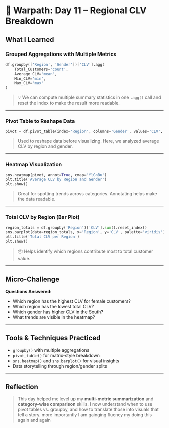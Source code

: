 # 📅 Warpath: Day 11 – Regional CLV Breakdown

##  What I Learned

###  Grouped Aggregations with Multiple Metrics
```python
df.groupby(['Region', 'Gender'])['CLV'].agg(
    Total_Customers='count',
    Average_CLV='mean',
    Min_CLV='min',
    Max_CLV='max'
)
```
> 💡 We can compute multiple summary statistics in one `.agg()` call and reset the index to make the result more readable.

---

###  Pivot Table to Reshape Data
```python
pivot = df.pivot_table(index='Region', columns='Gender', values='CLV', aggfunc='mean')
```
>  Used to reshape data before visualizing. Here, we analyzed average CLV by region and gender.

---

###  Heatmap Visualization
```python
sns.heatmap(pivot, annot=True, cmap='YlGnBu')
plt.title('Average CLV by Region and Gender')
plt.show()
```
>  Great for spotting trends across categories. Annotating helps make the data readable.

---

###  Total CLV by Region (Bar Plot)
```python
region_totals = df.groupby('Region')['CLV'].sum().reset_index()
sns.barplot(data=region_totals, x='Region', y='CLV', palette='viridis')
plt.title('Total CLV per Region')
plt.show()
```
> 📦 Helps identify which regions contribute most to total customer value.

---

## Micro-Challenge
**Questions Answered:**
- Which region has the highest CLV for female customers?
- Which region has the lowest total CLV?
- Which gender has higher CLV in the South?
- What trends are visible in the heatmap?

---

##  Tools & Techniques Practiced
- `groupby()` with multiple aggregations
- `pivot_table()` for matrix-style breakdown
- `sns.heatmap()` and `sns.barplot()` for visual insights
- Data storytelling through region/gender splits

---

##  Reflection
> This day helped me level up my **multi-metric summarization** and **category-wise comparison** skills. I now understand when to use pivot tables vs. groupby, and how to translate those into visuals that tell a story.
> more importantly I am gainging fluency my doing this again and again

